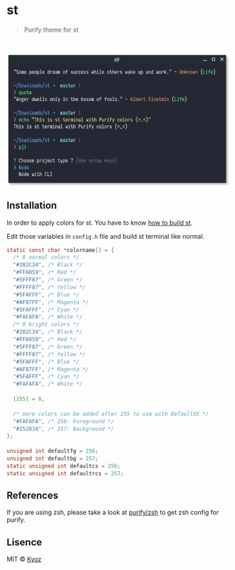 # st
> Purify theme for st

<br>
<p align="center">
  <img src="../demo/st.png" width="700px">
</p>

## Installation

In order to apply colors for st. You have to know [how to build st](https://git.suckless.org/st/file/README.html).

Edit those variables in `config.h` file and build st terminal like normal.

```c
static const char *colorname[] = {
  /* 8 normal colors */
  "#282C34", /* Black */
  "#FF6059", /* Red */
  "#5FFF87", /* Green */
  "#FFFF87", /* Yellow */
  "#5FAFFF", /* Blue */
  "#AF87FF", /* Magenta */
  "#5FAFFF", /* Cyan */
  "#FAFAFA", /* White */
  /* 8 bright colors */
  "#282C34", /* Black */
  "#FF6059", /* Red */
  "#5FFF87", /* Green */
  "#FFFF87", /* Yellow */
  "#5FAFFF", /* Blue */
  "#AF87FF", /* Magenta */
  "#5FAFFF", /* Cyan */
  "#FAFAFA", /* White */

  [255] = 0,

  /* more colors can be added after 255 to use with DefaultXX */
  "#FAFAFA", /* 256: Foreground */
  "#252834", /* 257: Background */
};

unsigned int defaultfg = 256;
unsigned int defaultbg = 257;
static unsigned int defaultcs = 256;
static unsigned int defaultrcs = 257;
```

## References

If you are using zsh, please take a look at [purify/zsh](https://github.com/kyoz/purify/tree/master/zsh) to get zsh config for purify.

## Lisence
MIT © [Kyoz](mailto:banminkyoz@gmail.com)
